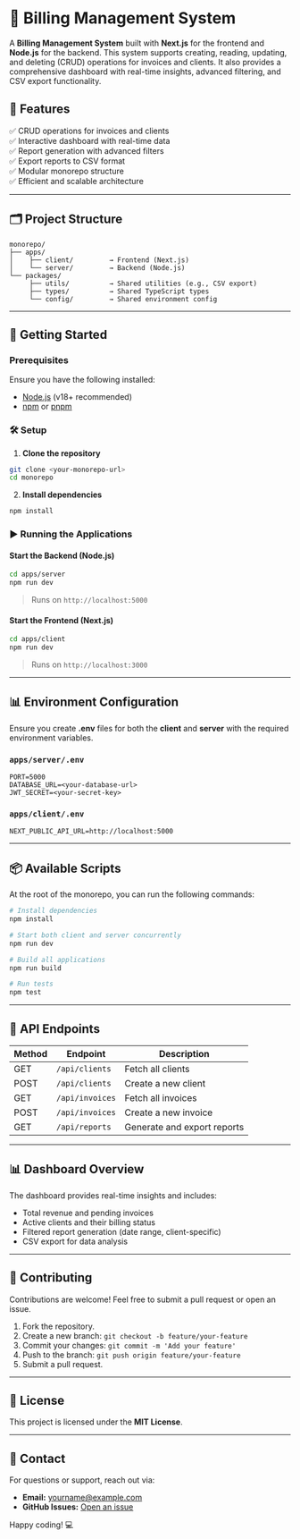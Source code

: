 # 🧾 Billing Management System

A **Billing Management System** built with **Next.js** for the frontend and **Node.js** for the backend. This system supports creating, reading, updating, and deleting (CRUD) operations for invoices and clients. It also provides a comprehensive dashboard with real-time insights, advanced filtering, and CSV export functionality.

## 📌 Features

✅ CRUD operations for invoices and clients  
✅ Interactive dashboard with real-time data  
✅ Report generation with advanced filters  
✅ Export reports to CSV format  
✅ Modular monorepo structure  
✅ Efficient and scalable architecture

---

## 🗂️ Project Structure

```
monorepo/
├── apps/
│    ├── client/         → Frontend (Next.js)
│    └── server/         → Backend (Node.js)
└── packages/
     ├── utils/          → Shared utilities (e.g., CSV export)
     ├── types/          → Shared TypeScript types
     └── config/         → Shared environment config
```

---

## 🚀 Getting Started

### Prerequisites
Ensure you have the following installed:

- [Node.js](https://nodejs.org/) (v18+ recommended)
- [npm](https://www.npmjs.com/) or [pnpm](https://pnpm.io/)

### 🛠️ Setup

1. **Clone the repository**
```bash
git clone <your-monorepo-url>
cd monorepo
```

2. **Install dependencies**
```bash
npm install
```

### ▶️ Running the Applications

#### Start the **Backend** (Node.js)
```bash
cd apps/server
npm run dev
```
> Runs on `http://localhost:5000`

#### Start the **Frontend** (Next.js)
```bash
cd apps/client
npm run dev
```
> Runs on `http://localhost:3000`

---

## 📊 Environment Configuration

Ensure you create **.env** files for both the **client** and **server** with the required environment variables.

### `apps/server/.env`
```env
PORT=5000
DATABASE_URL=<your-database-url>
JWT_SECRET=<your-secret-key>
```

### `apps/client/.env`
```env
NEXT_PUBLIC_API_URL=http://localhost:5000
```

---

## 📦 Available Scripts

At the root of the monorepo, you can run the following commands:

```bash
# Install dependencies
npm install

# Start both client and server concurrently
npm run dev

# Build all applications
npm run build

# Run tests
npm test
```

---

## 📜 API Endpoints

| Method | Endpoint            | Description                  |
|--------|---------------------|------------------------------|
| GET    | `/api/clients`      | Fetch all clients            |
| POST   | `/api/clients`      | Create a new client          |
| GET    | `/api/invoices`     | Fetch all invoices           |
| POST   | `/api/invoices`     | Create a new invoice         |
| GET    | `/api/reports`      | Generate and export reports  |

---

## 📊 Dashboard Overview

The dashboard provides real-time insights and includes:

- Total revenue and pending invoices
- Active clients and their billing status
- Filtered report generation (date range, client-specific)
- CSV export for data analysis

---

## 📌 Contributing

Contributions are welcome! Feel free to submit a pull request or open an issue.

1. Fork the repository.
2. Create a new branch: `git checkout -b feature/your-feature`
3. Commit your changes: `git commit -m 'Add your feature'`
4. Push to the branch: `git push origin feature/your-feature`
5. Submit a pull request.

---

## 📄 License

This project is licensed under the **MIT License**.

---

## 📧 Contact

For questions or support, reach out via:

- **Email:** yourname@example.com
- **GitHub Issues:** [Open an issue](https://github.com/your-username/your-repo/issues)

Happy coding! 💻


